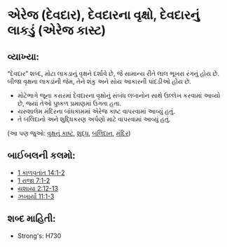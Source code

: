 # એરેજ (દેવદાર), દેવદારના વૃક્ષો, દેવદારનું લાકડું (એરેજ કાસ્ટ)

## વ્યાખ્યા: 

“દેવદાર” શબ્દ, મોટા લાકડાનું વૃક્ષને દર્શાવે છે, જે સામાન્ય રીતે લાલ ભૂખરા રંગનું હોય છે.
બીજા વૃક્ષના લાકડાંની જેમ, તેને શંકુ અને સોય આકારની પાંદડીઓ હોય છે.

* મોટેભાગે જૂના કરારમાં દેવદારના વૃક્ષોનું સંબંધ લબાનોન સાથે ઉલ્લેખ કરવામાં આવ્યો છે, જ્યાં તેઓ પુષ્કળ પ્રમાણમાં ઉગતા હતા.
* યરુશાલેમ મંદિરના બાંધકામમાં એરેજ કાષ્ટ વાપરવામાં આવ્યું હતું.
* તે બલિદાનો અને શુદ્ધિકરણ અર્પણો માટે વાપરવામાં આવ્યું હતું.

(આ પણ જુઓ: [વૃક્ષનું કાષ્ટ](../other/fir.md), [શુદ્ધ](../kt/purify.md), [બલિદાન](../other/sacrifice.md), [મંદિર](../kt/temple.md))

## બાઈબલની કલમો: 

* [1 કાળવૃતાંત 14:1-2](rc://gu/tn/help/1ch/14/01)
* [1 રાજા 7:1-2](rc://gu/tn/help/1ki/07/01)
* [યશાયા 2:12-13](rc://gu/tn/help/isa/02/12)
* [ઝખાર્યા 11:1-3](rc://gu/tn/help/zec/11/01)

## શબ્દ માહિતી: 

* Strong's: H730
